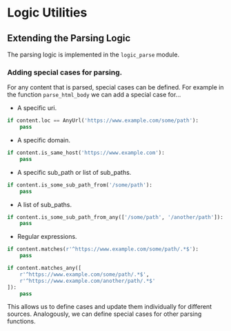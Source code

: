 
# Logic Utilities

## Extending the Parsing Logic

The parsing logic is implemented in the `logic_parse` module.

### Adding special cases for parsing.

For any content that is parsed, special cases can be defined. For example in the function `parse_html_body` 
we can add a special case for...
* A specific uri.
```python
if content.loc == AnyUrl('https://www.example.com/some/path'):
    pass
```
* A specific domain.
```python
if content.is_same_host('https://www.example.com'):
    pass
```
* A specific sub_path or list of sub_paths.
```python
if content.is_some_sub_path_from('/some/path'):
    pass
```
* A list of sub_paths.
```python
if content.is_some_sub_path_from_any(['/some/path', '/another/path']):
    pass
```
* Regular expressions.
```python
if content.matches(r'^https://www.example.com/some/path/.*$'):
    pass
```
```python
if content.matches_any([
    r'^https://www.example.com/some/path/.*$', 
    r'^https://www.example.com/another/path/.*$'
]):
    pass
```

This allows us to define cases and update them individually for different sources. 
Analogously, we can define special cases for other parsing functions.



